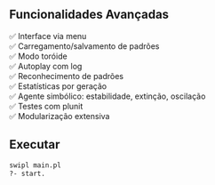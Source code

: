 ## Funcionalidades Avançadas

✅ Interface via menu  
✅ Carregamento/salvamento de padrões  
✅ Modo toróide  
✅ Autoplay com log  
✅ Reconhecimento de padrões  
✅ Estatísticas por geração  
✅ Agente simbólico: estabilidade, extinção, oscilação  
✅ Testes com plunit  
✅ Modularização extensiva

## Executar

```bash
swipl main.pl
?- start.
